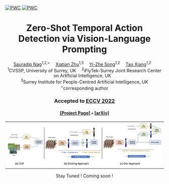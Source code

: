 [![PWC](https://img.shields.io/endpoint.svg?url=https://paperswithcode.com/badge/zero-shot-temporal-action-detection-via/zero-shot-action-detection-on-activitynet-1-3)](https://paperswithcode.com/sota/zero-shot-action-detection-on-activitynet-1-3?p=zero-shot-temporal-action-detection-via)
[![PWC](https://img.shields.io/endpoint.svg?url=https://paperswithcode.com/badge/zero-shot-temporal-action-detection-via/zero-shot-action-detection-on-thumos-14)](https://paperswithcode.com/sota/zero-shot-action-detection-on-thumos-14?p=zero-shot-temporal-action-detection-via)

<div align="center">

<h1>Zero-Shot Temporal Action Detection via Vision-Language Prompting</h1>

<div>
    <a href='https://sauradip.github.io/' target='_blank'>Sauradip Nag</a><sup>1,2,+</sup>&emsp;
    <a href='https://scholar.google.co.uk/citations?hl=en&user=ZbA-z1cAAAAJ&view_op=list_works&sortby=pubdate' target='_blank'>Xiatian Zhu</a><sup>1,3</sup>&emsp;
    <a href='https://scholar.google.co.uk/citations?user=irZFP_AAAAAJ&hl=en' target='_blank'>Yi-Zhe Song</a><sup>1,2</sup>&emsp;
    <a href='https://scholar.google.co.uk/citations?hl=en&user=MeS5d4gAAAAJ&view_op=list_works&sortby=pubdate' target='_blank'>Tao Xiang</a><sup>1,2</sup>&emsp;
</div>
<div>
    <sup>1</sup>CVSSP, University of Surrey, UK&emsp;
    <sup>2</sup>iFlyTek-Surrey Joint Research Center on Artificial Intelligence, UK&emsp; <br>
    <sup>3</sup>Surrey Institute for People-Centred Artificial Intelligence, UK
</div>
<div>
    <sup>+</sup>corresponding author
</div>

<h3><strong>Accepted to <a href='https://eccv2022.ecva.net/' target='_blank'>ECCV 2022</a></strong></h3>

<h4 align="center">
  <a href="" target='_blank'>[Project Page]</a> •
  <a href="https://arxiv.org/abs/2207.08184" target='_blank'>[arXiv]</a>
</h4>
<table>
<tr>
    <td><img src="assets/ECCV22_CLIP_fig1.png" width="100%"/></td>
</tr>
</table>

Stay Tuned ! Coming soon !
</div>
